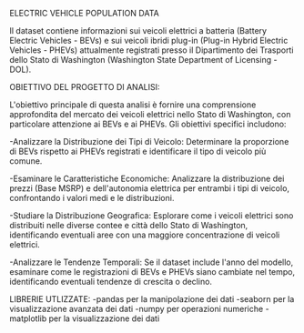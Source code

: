 ELECTRIC VEHICLE POPULATION DATA

Il dataset contiene informazioni sui veicoli elettrici a batteria (Battery Electric Vehicles - BEVs) e sui veicoli ibridi plug-in (Plug-in Hybrid Electric Vehicles - PHEVs) attualmente registrati presso il Dipartimento dei Trasporti dello Stato di Washington (Washington State Department of Licensing - DOL).

OBIETTIVO DEL PROGETTO DI ANALISI:

L'obiettivo principale di questa analisi è fornire una comprensione approfondita del mercato dei veicoli elettrici nello Stato di Washington, con particolare attenzione ai BEVs e ai PHEVs. Gli obiettivi specifici includono:

-Analizzare la Distribuzione dei Tipi di Veicolo: Determinare la proporzione di BEVs rispetto ai PHEVs registrati e identificare il tipo di veicolo più comune.

-Esaminare le Caratteristiche Economiche: Analizzare la distribuzione dei prezzi (Base MSRP) e dell'autonomia elettrica per entrambi i tipi di veicolo, confrontando i valori medi e le distribuzioni.

-Studiare la Distribuzione Geografica: Esplorare come i veicoli elettrici sono distribuiti nelle diverse contee e città dello Stato di Washington, identificando eventuali aree con una maggiore concentrazione di veicoli elettrici.

-Analizzare le Tendenze Temporali: Se il dataset include l'anno del modello, esaminare come le registrazioni di BEVs e PHEVs siano cambiate nel tempo, identificando eventuali tendenze di crescita o declino.

LIBRERIE UTLIZZATE:
-pandas per la manipolazione dei dati
-seaborn  per la visualizzazione avanzata dei dati
-numpy per operazioni numeriche
-matplotlib per la visualizzazione dei dati
